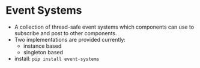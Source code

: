 # Event Systems
- A collection of thread-safe event systems which components can use to subscribe and post to other components.
- Two implementations are provided currently: 
    - instance based
    - singleton based
- install: `pip install event-systems`